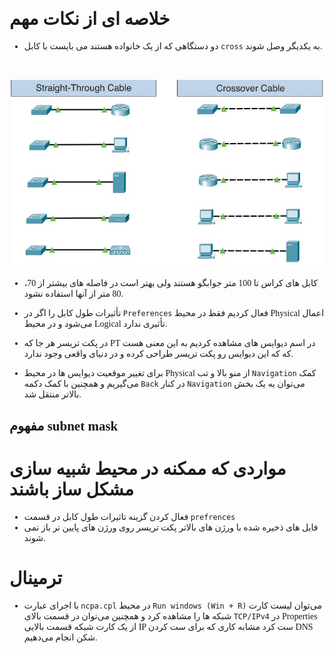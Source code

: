 <style>
    @font-face {
        font-family: "BNazanin";
        src: url("assets/fonts/BNazanin.ttf")
    }
    
    * {
        font-family: "BNazanin"
    }
</style>

# خلاصه ای از نکات مهم

* دو دستگاهی که از یک خانواده هستند می بایست با کابل  `cross`  به یکدیگر وصل شوند.

<br>
<p align="center">
    <img width="500" src="assets/pictures/01.png">
</p>

* کابل های کراس تا 100 متر جوابگو هستند ولی بهتر است در فاصله های بیشتر از 70، 80 متر از آنها استفاده نشود.

* تأثیرات طول کابل را اگر در `Preferences` فعال کردیم فقط در محیط Physical اعمال می‌شود و در محیط Logical تأثیری ندارد.

* در پکت تریسر هر جا که PT در اسم دیوایس های مشاهده کردیم به این معنی هست که که این دیوایس رو پکت تریسر طراحی کرده و در دنیای واقعی وجود ندارد.

* برای تغییر موقعیت دیوایس ها در محیط Physical از منو بالا و تب `Navigation` کمک می‌گیریم و همچنین با کمک دکمه `Back` در کنار `Navigation` می‌توان به یک بخش بالاتر منتقل شد.

## مفهوم subnet mask

# مواردی که ممکنه در محیط شبیه سازی مشکل ساز باشند
* فعال کردن گزینه تاثیرات طول کابل در قسمت `prefrences`
* فایل های ذخیره شده با ورژن های بالاتر پکت تریسر روی ورژن های پایین تر باز نمی شوند.

# ترمینال
* با اجرای عبارت `ncpa.cpl` در محیط `Run windows (Win + R)` می‌توان لیست کارت شبکه ها را مشاهده کرد و همچنین می‌توان در قسمت بالای `TCP/IPv4` در Properties از یک کارت شبکه قسمت بالایی IP ست کرد مشابه کاری که برای ست کردن DNS شکن انجام می‌دهیم.